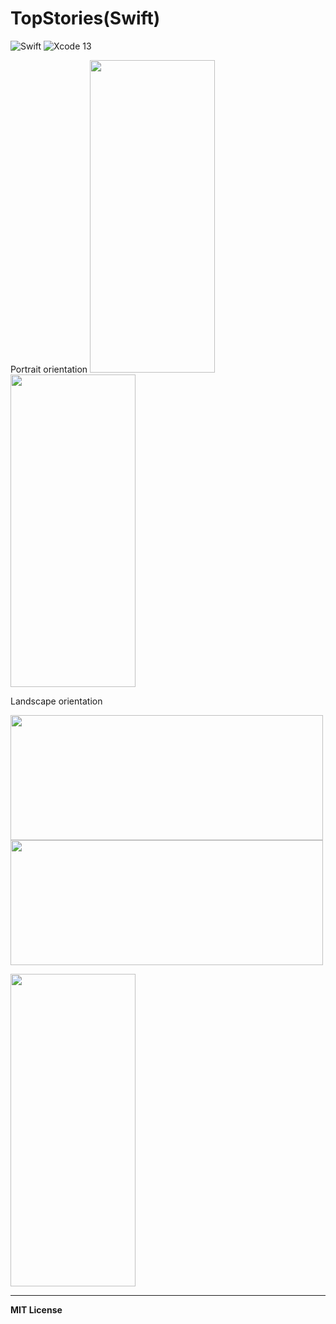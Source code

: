 # TopStories(Swift)


![Swift](https://img.shields.io/badge/Language-Swift-orange)
![Xcode 13](https://img.shields.io/badge/IDE-Xcode%2012-blue)


Portrait orientation
<img src="https://user-images.githubusercontent.com/26444488/185142420-ba7496d0-860f-4d8f-823b-f855ac93e85f.png" alt="" width="200" height="500"> <img src="https://user-images.githubusercontent.com/26444488/185142979-e18daed3-bfab-4c35-b9ba-89c6358e037c.png" alt="" width="200" height="500">

Landscape orientation

<img src="https://user-images.githubusercontent.com/26444488/185143314-af7ff3a4-78b6-4ec0-bfb4-1f4ca6d09e32.png" alt="" width="500" height="200"> <img src="https://user-images.githubusercontent.com/26444488/185143501-a6c04f7e-8002-42fc-aec0-7660b31ae898.png" alt="" width="500" height="200">



<img src="https://user-images.githubusercontent.com/26444488/185144437-8ebe8d46-004e-4aee-8df6-3530a5e32d23.png" alt="" width="200" height="500">


---

**MIT License**
